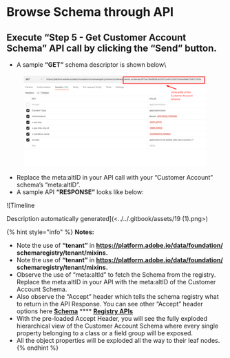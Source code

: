 # Browse Schema through API

## Execute **“Step 5 - Get Customer Account Schema”** API call by clicking the “Send” button.

* A sample **“GET”** schema descriptor is shown below\


<figure><img src="../../.gitbook/assets/Get CA Schema using meta altID.png" alt=""><figcaption></figcaption></figure>

* Replace the meta:altID in your API call with your “Customer Account” schema’s “meta:altID”.
* A sample API **“RESPONSE”** looks like below:

![Timeline

Description automatically generated](<../../.gitbook/assets/19 (1).png>)

{% hint style="info" %}
**Notes:**

* Note the use of **“tenant”** in **https://platform.adobe.io/data/foundation/ schemaregistry/tenant/mixins.**
* Note the use of **“tenant”** in **https://platform.adobe.io/data/foundation/ schemaregistry/tenant/mixins.**
* Observe the use of “meta:altId” to fetch the Schema from the registry. Replace the meta:altID in your API with the meta:altID of the Customer Account Schema.
* Also observe the “Accept” header which tells the schema registry what to return in the API Response. You can see other “Accept” header options here [**Schema**](https://experienceleague.adobe.com/docs/experience-platform/xdm/api/overview.html?lang=en) **** [**Registry APIs**](https://experienceleague.adobe.com/docs/experience-platform/xdm/api/overview.html?lang=en)
* With the pre-loaded Accept Header, you will see the fully exploded hierarchical view of the Customer Account Schema where every single property belonging to a class or a field group will be exposed.
* All the object properties will be exploded all the way to their leaf nodes.
{% endhint %}
